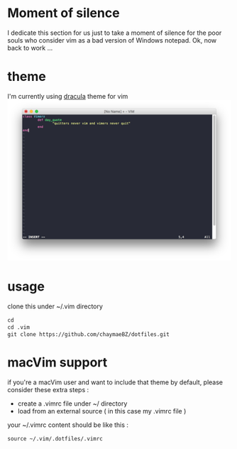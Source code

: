# Moment of silence
I dedicate this section for us just to take a moment of silence for the poor souls who consider vim as a bad 
version of Windows notepad.
Ok, now back to work ...
# theme
I'm currently using [dracula](https://draculatheme.com/vim/) theme for vim
![quote](quote.png)
# usage
clone this under ~/.vim directory
```
cd
cd .vim
git clone https://github.com/chaymaeBZ/dotfiles.git
```
# macVim support
if you're a macVim user and want to include that theme by default, please consider these extra steps :
  - create a .vimrc file under ~/ directory
  - load from an external source ( in this case my .vimrc file )

your ~/.vimrc content should be like this :
```
source ~/.vim/.dotfiles/.vimrc
```
